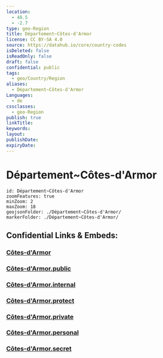 ```yaml
---
location:
  - 48.5
  - -2.7
type: geo-Region
title: Département~Côtes-d'Armor
license: CC BY-SA 4.0
source: https://datahub.io/core/country-codes
isDeleted: false
isReadOnly: false
draft: false
confidential: public
tags:
  - geo/Country/Region
aliases:
  - Département~Côtes-d'Armor
Languages:
  - de
cssclasses:
  - geo-Region
publish: true
linkTitle:
keywords:
layout:
publishDate:
expiryDate:
---
```


# Département~Côtes-d'Armor

```leaflet
id: Département~Côtes-d'Armor
zoomFeatures: true 
minZoom: 2 
maxZoom: 18
geojsonFolder: ./Département~Côtes-d'Armor/
markerFolder: ./Département~Côtes-d'Armor/
```


## Confidential Links & Embeds: 

### [Côtes-d'Armor](/_Standards/Earth/Continent/Europe/Europe~West/France/regions~France/Bretagne/departments~Bretagne/Côtes-d'Armor.md) 

### [Côtes-d'Armor.public](/_public/Earth/Continent/Europe/Europe~West/France/regions~France/Bretagne/departments~Bretagne/Côtes-d'Armor.public.md) 

### [Côtes-d'Armor.internal](/_internal/Earth/Continent/Europe/Europe~West/France/regions~France/Bretagne/departments~Bretagne/Côtes-d'Armor.internal.md) 

### [Côtes-d'Armor.protect](/_protect/Earth/Continent/Europe/Europe~West/France/regions~France/Bretagne/departments~Bretagne/Côtes-d'Armor.protect.md) 

### [Côtes-d'Armor.private](/_private/Earth/Continent/Europe/Europe~West/France/regions~France/Bretagne/departments~Bretagne/Côtes-d'Armor.private.md) 

### [Côtes-d'Armor.personal](/_personal/Earth/Continent/Europe/Europe~West/France/regions~France/Bretagne/departments~Bretagne/Côtes-d'Armor.personal.md) 

### [Côtes-d'Armor.secret](/_secret/Earth/Continent/Europe/Europe~West/France/regions~France/Bretagne/departments~Bretagne/Côtes-d'Armor.secret.md)

